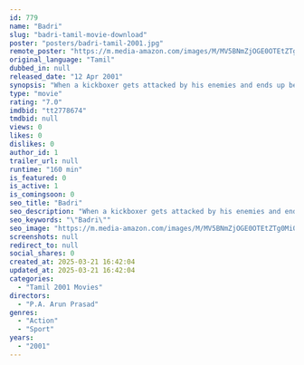 ```yaml
---
id: 779
name: "Badri"
slug: "badri-tamil-movie-download"
poster: "posters/badri-tamil-2001.jpg"
remote_poster: "https://m.media-amazon.com/images/M/MV5BNmZjOGE0OTEtZTg0Mi00MzhhLTg5ZTgtMmI0MTk0MjE4MThlXkEyXkFqcGc@._V1_SX300.jpg"
original_language: "Tamil"
dubbed_in: null
released_date: "12 Apr 2001"
synopsis: "When a kickboxer gets attacked by his enemies and ends up bedridden, his brother sets out to fulfil his dream of winning the kickboxing championship."
type: "movie"
rating: "7.0"
imdbid: "tt2778674"
tmdbid: null
views: 0
likes: 0
dislikes: 0
author_id: 1
trailer_url: null
runtime: "160 min"
is_featured: 0
is_active: 1
is_comingsoon: 0
seo_title: "Badri"
seo_description: "When a kickboxer gets attacked by his enemies and ends up bedridden, his brother sets out to fulfil his dream of winning the kickboxing championship."
seo_keywords: "\"Badri\""
seo_image: "https://m.media-amazon.com/images/M/MV5BNmZjOGE0OTEtZTg0Mi00MzhhLTg5ZTgtMmI0MTk0MjE4MThlXkEyXkFqcGc@._V1_SX300.jpg"
screenshots: null
redirect_to: null
social_shares: 0
created_at: 2025-03-21 16:42:04
updated_at: 2025-03-21 16:42:04
categories:
  - "Tamil 2001 Movies"
directors:
  - "P.A. Arun Prasad"
genres:
  - "Action"
  - "Sport"
years:
  - "2001"
---
```

